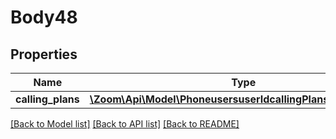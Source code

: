 # Body48

## Properties
Name | Type | Description | Notes
------------ | ------------- | ------------- | -------------
**calling_plans** | [**\Zoom\Api\Model\PhoneusersuserIdcallingPlansCallingPlans[]**](PhoneusersuserIdcallingPlansCallingPlans.md) |  | [optional] 

[[Back to Model list]](../README.md#documentation-for-models) [[Back to API list]](../README.md#documentation-for-api-endpoints) [[Back to README]](../README.md)


